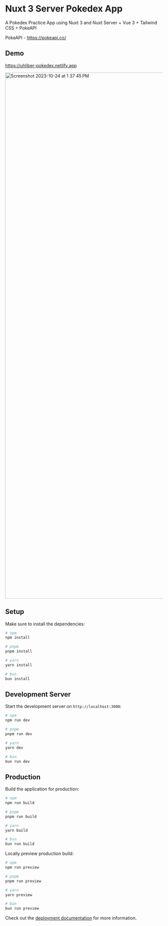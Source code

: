 # Nuxt 3 Server Pokedex App

A Pokedex Practice App using Nuxt 3 and Nuxt Server + Vue 3 + Tailwind CSS + PokeAPI

PokeAPI - https://pokeapi.co/

## Demo

https://uhliber-pokedex.netlify.app

<img width="1680" alt="Screenshot 2023-10-24 at 1 37 45 PM" src="https://github.com/Uhliber/pokedex-with-nuxt-3-server/assets/75675306/e63f1ec2-8ac9-4aa2-a693-020c5f910f94">

## Setup

Make sure to install the dependencies:

```bash
# npm
npm install

# pnpm
pnpm install

# yarn
yarn install

# bun
bun install
```

## Development Server

Start the development server on `http://localhost:3000`:

```bash
# npm
npm run dev

# pnpm
pnpm run dev

# yarn
yarn dev

# bun
bun run dev
```

## Production

Build the application for production:

```bash
# npm
npm run build

# pnpm
pnpm run build

# yarn
yarn build

# bun
bun run build
```

Locally preview production build:

```bash
# npm
npm run preview

# pnpm
pnpm run preview

# yarn
yarn preview

# bun
bun run preview
```

Check out the [deployment documentation](https://nuxt.com/docs/getting-started/deployment) for more information.
